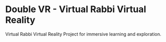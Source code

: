 # Double VR - Virtual Rabbi Virtual Reality

Virtual Rabbi Virtual Reality Project for immersive learning and exploration.
